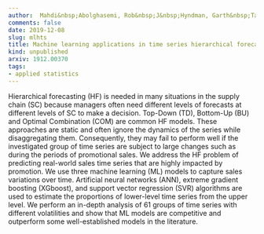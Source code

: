 ```yaml
---
author:  Mahdi&nbsp;Abolghasemi, Rob&nbsp;J&nbsp;Hyndman, Garth&nbsp;Tarr, Christoph&nbsp;Bergmeir
comments: false
date: 2019-12-08
slug: mlhts
title: Machine learning applications in time series hierarchical forecasting
kind: unpublished
arxiv: 1912.00370
tags:
- applied statistics
---
```


Hierarchical forecasting (HF) is needed in many situations in the supply chain (SC) because managers often need different levels of forecasts at different levels of SC to make a decision. Top-Down (TD), Bottom-Up (BU) and Optimal Combination (COM) are common HF models. These approaches are static and often ignore the dynamics of the series while disaggregating them. Consequently, they may fail to perform well if the investigated group of time series are subject to large changes such as during the periods of promotional sales. We address the HF problem of predicting real-world sales time series that are highly impacted by promotion. We use three machine learning (ML) models to capture sales variations over time. Artificial neural networks (ANN), extreme gradient boosting (XGboost), and support vector regression (SVR) algorithms are used to estimate the proportions of lower-level time series from the upper level. We perform an in-depth analysis of 61 groups of time series with different volatilities and show that ML models are competitive and outperform some well-established models in the literature.
